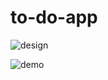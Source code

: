 # to-do-app

![design](https://user-images.githubusercontent.com/109078860/189765259-b04d21c4-8d21-4ccc-a363-568ec361650b.png)

![demo](https://user-images.githubusercontent.com/109078860/189765275-dad33dc8-dbd0-405a-acd5-7803763f02d2.png)
